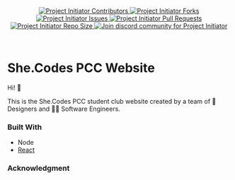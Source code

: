 <div id="top"></div>
<!--
*** Thanks for checking out Shecode Website README.md. 
*** If you have a suggestion that would make this better, 
*** please fork the repo and create a pull request
*** or simply open an issue with the tag "enhancement".
-->

<!-- PROJECT LOGO -->
<!-- TODO: ADD Logo -->

<!-- PROJECT SHIELDS -->
<!-- Make badges at https://shields.io/ -->
<p align="center">
<a href="https://github.com/She-Codes-PCC/website/graphs/contributors" title="Contributors">
<img src="https://img.shields.io/github/contributors-anon/She-Codes-PCC/website?label=Contributors&logo=github&style=flat-square" alt="Project Initiator Contributors">
</a>
<a href="https://github.com/She-Codes-PCC/website/fork" title="Forks">
<img src="https://img.shields.io/github/forks/She-Codes-PCC/website?label=Forks&logo=github&style=flat-square" alt="Project Initiator Forks"/>
</a>
<a href="https://github.com/She-Codes-PCC/website/issues" title="Issues">
<img src="https://img.shields.io/github/issues/She-Codes-PCC/Website?label=Issues&logo=github&style=flat-square" alt="Project Initiator Issues"/>
</a>
<a href="https://github.com/She-Codes-PCC/website/pulls" title="Pull Requests">
<img src="https://img.shields.io/bitbucket/pr/She-Codes-PCC/website?label=Pull%20Requests&logo=github&style=flat-square" alt="Project Initiator Pull Requests"/>
</a>
<a href="https://github.com/She-Codes-PCC/website" title="Repo Size">
<img src="https://img.shields.io/github/repo-size/She-Codes-PCC/website?label=Repo%20Size&logo=github&style=flat-square" alt="Project Initiator Repo Size"/>
</a>
    
<!-- Need to change -->

<a href="https://discord.com/invite/wpb9kmD6gp" title="Join Community">
<img src="https://img.shields.io/discord/816118243784785932?color=%237289DA&label=Join%20Community&logo=discord&logoColor=white&style=flat-square" alt="Join discord community for Project Initiator"/>
</a>
</p>

<br>

# She.Codes PCC Website

<p>Hi! 🙂</p>
<p>This is the She.Codes PCC student club website created by a team of 🎨 Designers and 👩‍💻 Software Engineers.</p>
<!-- TODO: Add tag line -->

### Built With

- Node
- [React](https://reactjs.org/)

### Acknowledgment

<!-- MARKDOWN LINKS & IMAGES -->
<!-- https://www.markdownguide.org/basic-syntax/#reference-style-links -->

[contributors-shield]: https://img.shields.io/github/contributors/othneildrew/Best-README-Template.svg?style=for-the-badge
[contributors-url]: https://github.com/othneildrew/Best-README-Template/graphs/contributors
[forks-shield]: https://img.shields.io/github/forks/othneildrew/Best-README-Template.svg?style=for-the-badge
[forks-url]: https://github.com/othneildrew/Best-README-Template/network/members
[stars-shield]: https://img.shields.io/github/stars/othneildrew/Best-README-Template.svg?style=for-the-badge
[stars-url]: https://github.com/othneildrew/Best-README-Template/stargazers
[issues-shield]: https://img.shields.io/github/issues/othneildrew/Best-README-Template.svg?style=for-the-badge
[issues-url]: https://github.com/othneildrew/Best-README-Template/issues
[license-shield]: https://github.com/king-technologies/Project-Initiator/blob/master/LICENSE
[license-url]: https://github.com/othneildrew/Best-README-Template/blob/master/LICENSE.txt
[linkedin-shield]: https://img.shields.io/badge/-LinkedIn-black.svg?style=for-the-badge&logo=linkedin&colorB=555
[linkedin-url]: https://linkedin.com/in/othneildrew
[product-screenshot]: images/screenshot.png
